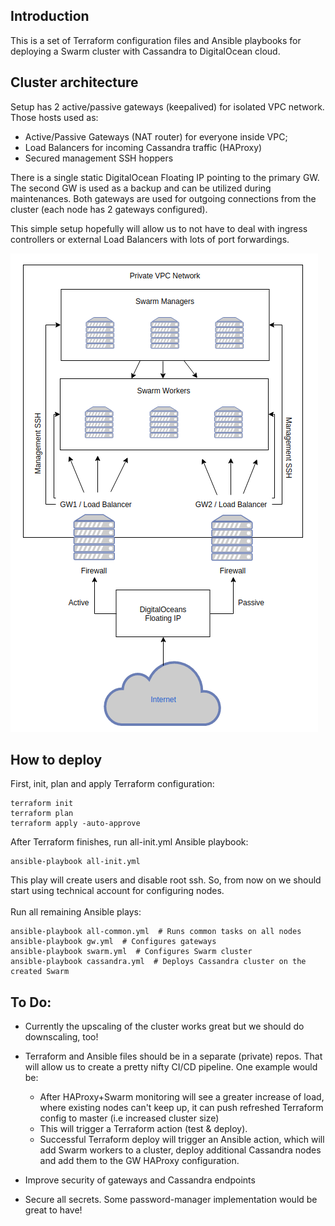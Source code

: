 ## Introduction

This is a set of Terraform configuration files and Ansible playbooks for deploying a Swarm cluster with Cassandra to DigitalOcean cloud.

## Cluster architecture

Setup has 2 active/passive gateways (keepalived) for isolated VPC network. Those hosts used as:
- Active/Passive Gateways (NAT router) for everyone inside VPC;
- Load Balancers for incoming Cassandra traffic (HAProxy)
- Secured management SSH hoppers

There is a single static DigitalOcean Floating IP pointing to the primary GW. The second GW is used as a backup and can be utilized during maintenances. Both gateways are used for outgoing connections from the cluster (each node has 2 gateways configured).

This simple setup hopefully will allow us to not have to deal with ingress controllers or external Load Balancers with lots of port forwardings.

![Swarm](../.github/images/swarm_arch1.png)


## How to deploy

First, init, plan and apply Terraform configuration:
~~~
terraform init
terraform plan
terraform apply -auto-approve
~~~

After Terraform finishes, run all-init.yml Ansible playbook:
~~~
ansible-playbook all-init.yml
~~~

This play will create users and disable root ssh. So, from now on we should start using technical account for configuring nodes. \
\
Run all remaining Ansible plays:
~~~
ansible-playbook all-common.yml  # Runs common tasks on all nodes
ansible-playbook gw.yml  # Configures gateways
ansible-playbook swarm.yml  # Configures Swarm cluster
ansible-playbook cassandra.yml  # Deploys Cassandra cluster on the created Swarm
~~~

## To Do:

* Currently the upscaling of the cluster works great but we should do downscaling, too!

* Terraform and Ansible files should be in a separate (private) repos. That will allow us to create a pretty nifty CI/CD pipeline. One example would be:
  - After HAProxy+Swarm monitoring will see a greater increase of load, where existing nodes can't keep up, it can push refreshed Terraform config to master (i.e increased cluster size)
  - This will trigger a Terraform action (test & deploy).
  - Successful Terraform deploy will trigger an Ansible action, which will add Swarm workers to a cluster, deploy additional Cassandra nodes and add them to the GW HAProxy configuration.

* Improve security of gateways and Cassandra endpoints

* Secure all secrets. Some password-manager implementation would be great to have!
